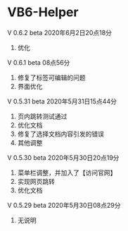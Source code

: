 # VB6-Helper

V 0.6.2 beta 2020年6月2日20点18分
1. 优化

V 0.6.1 beta 08点56分
1. 修复了标签可编辑的问题
2. 界面优化

V 0.5.31 beta 2020年5月31日15点44分
1. 页内跳转测试通过
2. 优化文档
3. 修复了选择文档内容引发的错误
4. 其他调整

V 0.5.30 beta 2020年5月30日20点19分
1. 菜单栏调整，并加入了【访问官网】
2. 实现网页跳转
3. 优化文档

V 0.5.29 beta 2020年5月30日08点29分
1. 无说明
